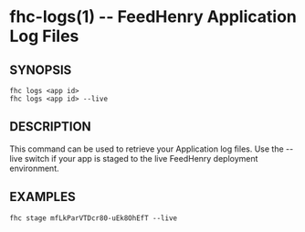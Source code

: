 fhc-logs(1) -- FeedHenry Application Log Files
==============================================

## SYNOPSIS

    fhc logs <app id> 
    fhc logs <app id> --live
    
## DESCRIPTION

This command can be used to retrieve your Application log files. Use the --live switch if your app is staged to the live FeedHenry deployment environment.

## EXAMPLES

    fhc stage mfLkParVTDcr80-uEk8OhEfT --live
